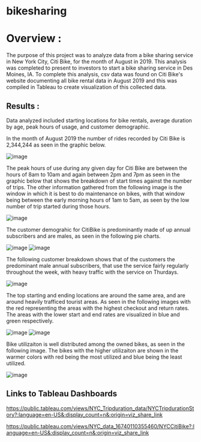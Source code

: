 # bikesharing
# Overview : 
The purpose of this project was to analyze data from a bike sharing service in New York City, Citi Bike, for the month of August in 2019. This analysis was completed to present to investors to start a bike sharing service in Des Moines, IA. To complete this analysis, csv data was found on Citi Bike's website documenting all bike rental data in August 2019 and this was compiled in Tableau to create visualization of this collected data. 

## Results : 
Data analyzed included starting locations for bike rentals, average duration by age, peak hours of usage, and customer demographic.

In the month of August 2019 the number of rides recorded by Citi Bike is 2,344,244 as seen in the graphic below. 

![image](https://user-images.githubusercontent.com/111200771/215303988-e5417f0e-7273-4741-b83d-4197a63c62f4.png)

The peak hours of use during any given day for Citi Bike are between the hours of 8am to 10am and again between 2pm and 7pm as seen in the graphic below that shows the breakdown of start times against the number of trips. The other information gathered from the following image is the window in which it is best to do maintenance on bikes, with that window being between the early morning hours of 1am to 5am, as seen by the low number of trip started during those hours. 

![image](https://user-images.githubusercontent.com/111200771/215304065-83251618-4908-41b7-bcbb-de05b2833cf3.png)


The customer demograhic for CitiBike is predominantly made of up annual subscribers and are males, as seen in the following pie charts. 

![image](https://user-images.githubusercontent.com/111200771/215303388-30c0c573-fa54-4a3f-9b0a-bb739efdb5c5.png)
![image](https://user-images.githubusercontent.com/111200771/215303393-d790a5e2-a7ee-41da-a575-e1340c58b7be.png)

The following customer breakdown shows that of the customers the predominant male annual subscribers, that use the service fairly regularly throughout the week, with heavy traffic with the service on Thurdays. 

![image](https://user-images.githubusercontent.com/111200771/215303495-f2bc9ef7-4f4c-40e3-b92f-66c42117d0d5.png)

The top starting and ending locations are around the same area, and are around heavily trafficed tourist areas. As seen in the following images with the red representing the areas with the highest checkout and return rates. The areas with the lower start and end rates are visualized in blue and green respectively.

![image](https://user-images.githubusercontent.com/111200771/215303909-e98591b0-31ea-4b0c-8557-f7d9fad749f5.png)
![image](https://user-images.githubusercontent.com/111200771/215303887-6840c9dc-ff13-4c43-a54c-d0742da6314b.png)



Bike utilizaiton is well distributed among the owned bikes, as seen in the following image. The bikes with the higher utilizaiton are shown in the warmer colors with red being the most utilized and blue being the least utilized. 

![image](https://user-images.githubusercontent.com/111200771/215303814-1d1c0dd2-7a69-434a-bcea-ecc8d04c4718.png)




## Links to Tableau Dashboards
https://public.tableau.com/views/NYC_Tripduration_data/NYCTripdurationStory?:language=en-US&:display_count=n&:origin=viz_share_link

https://public.tableau.com/views/NYC_data_16740110355460/NYCCitiBike?:language=en-US&:display_count=n&:origin=viz_share_link

